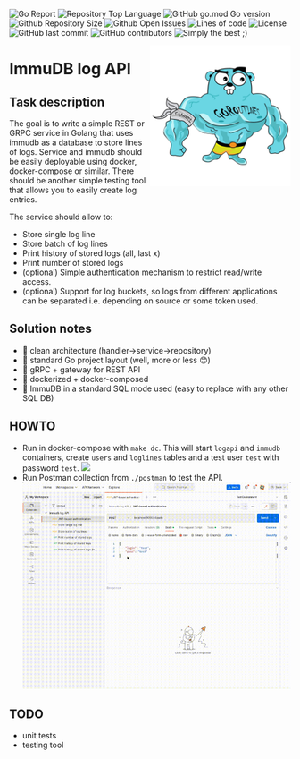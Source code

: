 ![Go Report](https://goreportcard.com/badge/github.com/evt/immulogapi)
![Repository Top Language](https://img.shields.io/github/languages/top/evt/immulogapi)
![GitHub go.mod Go version](https://img.shields.io/github/go-mod/go-version/evt/immulogapi)
![Github Repository Size](https://img.shields.io/github/repo-size/evt/immulogapi)
![Github Open Issues](https://img.shields.io/github/issues/evt/immulogapi)
![Lines of code](https://img.shields.io/tokei/lines/github/evt/immulogapi)
![License](https://img.shields.io/github/license/evt/immulogapi)
![GitHub last commit](https://img.shields.io/github/last-commit/evt/immulogapi)
![GitHub contributors](https://img.shields.io/github/contributors/evt/immulogapi)
![Simply the best ;)](https://img.shields.io/badge/simply-the%20best%20%3B%29-orange)

<img align="right" width="50%" src="./images/big-gopher.jpg">

# ImmuDB log API

## Task description

The goal is to write a simple REST or GRPC service in Golang that uses immudb as a database to store lines of logs. Service and immudb should be easily deployable using docker, docker-compose or similar.
There should be another simple testing tool that allows you to easily create log entries.

The service should allow to:
- Store single log line
- Store batch of log lines
- Print history of stored logs (all, last x)
- Print number of stored logs
- (optional) Simple authentication mechanism to restrict read/write access.
- (optional) Support for log buckets, so logs from different applications can be separated i.e. depending on source or some token used.

## Solution notes

- :trident: clean architecture (handler->service->repository)
- :book: standard Go project layout (well, more or less :blush:)
- :arrows_counterclockwise: gRPC + gateway for REST API
- :whale: dockerized + docker-composed
- :elephant: ImmuDB in a standard SQL mode used (easy to replace with any other SQL DB)

## HOWTO

- Run in docker-compose with `make dc`. This will start `logapi` and `immudb` containers, create `users` and `loglines` tables and a test user `test` with password `test`.
  <img src="./images/make_dc.gif">
- Run Postman collection from `./postman` to test the API.
  <img src="./images/postman.gif">

## TODO
- unit tests
- testing tool



